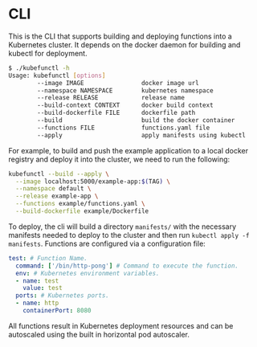 # CLI

This is the CLI that supports building and deploying functions into a Kubernetes cluster. It depends on the docker daemon for building and kubectl for deployment.

```sh
$ ./kubefunctl -h
Usage: kubefunctl [options]
        --image IMAGE                docker image url
        --namespace NAMESPACE        kubernetes namespace
        --release RELEASE            release name
        --build-context CONTEXT      docker build context
        --build-dockerfile FILE      dockerfile path
        --build                      build the docker container
        --functions FILE             functions.yaml file
        --apply                      apply manifests using kubectl
```

For example, to build and push the example application to a local docker registry and deploy it into the cluster, we need to run the following:

```sh
kubefunctl --build --apply \
  --image localhost:5000/example-app:$(TAG) \
  --namespace default \
  --release example-app \
  --functions example/functions.yaml \
  --build-dockerfile example/Dockerfile
```

To deploy, the cli will build a directory `manifests/` with the necessary manifests needed to deploy to the cluster and then run `kubectl apply -f manifests`. Functions are configured via a configuration file:

```yaml
test: # Function Name.
  command: ['/bin/http-pong'] # Command to execute the function.
  env: # Kubernetes environment variables.
  - name: test
    value: test
  ports: # Kubernetes ports.
  - name: http
    containerPort: 8080
```

All functions result in Kubernetes deployment resources and can be autoscaled using the built in horizontal pod autoscaler.

